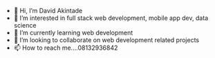 - 👋 Hi, I’m David Akintade
- 👀 I’m interested in full stack web development, mobile app dev, data science
- 🌱 I’m currently learning web development
- 💞️ I’m looking to collaborate on web development related projects
- 📫 How to reach me....08132936842

<!---
Tad-z/Tad-z is a ✨ special ✨ repository because its `README.md` (this file) appears on your GitHub profile.
You can click the Preview link to take a look at your changes.
--->
